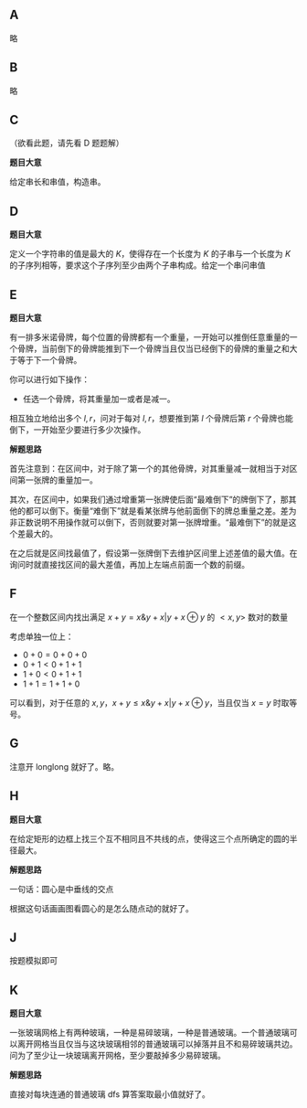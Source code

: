 ## A

略

## B

略

## C

（欲看此题，请先看 D 题题解）

**题目大意**

给定串长和串值，构造串。

## D

**题目大意**

定义一个字符串的值是最大的 $K$，使得存在一个长度为 $K$ 的子串与一个长度为 $K$ 的子序列相等，要求这个子序列至少由两个子串构成。给定一个串问串值

## E

**题目大意**

有一排多米诺骨牌，每个位置的骨牌都有一个重量，一开始可以推倒任意重量的一个骨牌，当前倒下的骨牌能推到下一个骨牌当且仅当已经倒下的骨牌的重量之和大于等于下一个骨牌。

你可以进行如下操作：
- 任选一个骨牌，将其重量加一或者是减一。

相互独立地给出多个 $l,r$，问对于每对 $l,r$，想要推到第 $l$ 个骨牌后第 $r$ 个骨牌也能倒下，一开始至少要进行多少次操作。

**解题思路**

首先注意到：在区间中，对于除了第一个的其他骨牌，对其重量减一就相当于对区间第一张牌的重量加一。

其次，在区间中，如果我们通过增重第一张牌使后面“最难倒下”的牌倒下了，那其他的都可以倒下。衡量“难倒下”就是看某张牌与他前面倒下的牌总重量之差。差为非正数说明不用操作就可以倒下，否则就要对第一张牌增重。“最难倒下”的就是这个差最大的。

在之后就是区间找最值了，假设第一张牌倒下去维护区间里上述差值的最大值。在询问时就直接找区间的最大差值，再加上左端点前面一个数的前缀。

## F

在一个整数区间内找出满足 $x + y = x \& y + x | y + x \oplus y$ 的 $<x, y>$ 数对的数量

考虑单独一位上：
- $0 + 0 = 0 + 0 + 0$
- $0 + 1 < 0 + 1 + 1$
- $1 + 0 < 0 + 1 + 1$
- $1 + 1 = 1 + 1 + 0$

可以看到，对于任意的 $x, y$，$x + y \leq x \& y + x | y + x \oplus y$，当且仅当 $x = y$ 时取等号。

## G

注意开 longlong 就好了。略。

## H

**题目大意**

在给定矩形的边框上找三个互不相同且不共线的点，使得这三个点所确定的圆的半径最大。

**解题思路**

一句话：圆心是中垂线的交点

根据这句话画画图看圆心的是怎么随点动的就好了。

## J

按题模拟即可

## K

**题目大意**

一张玻璃网格上有两种玻璃，一种是易碎玻璃，一种是普通玻璃。一个普通玻璃可以离开网格当且仅当与这块玻璃相邻的普通玻璃可以掉落并且不和易碎玻璃共边。问为了至少让一块玻璃离开网格，至少要敲掉多少易碎玻璃。

**解题思路**

直接对每块连通的普通玻璃 dfs 算答案取最小值就好了。